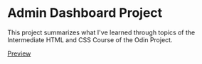 # Admin Dashboard Project

This project summarizes what I've learned through topics of the Intermediate HTML and CSS Course of the Odin Project.

[Preview](https://murat-yes-i-am.github.io/admin-dashboard/)
